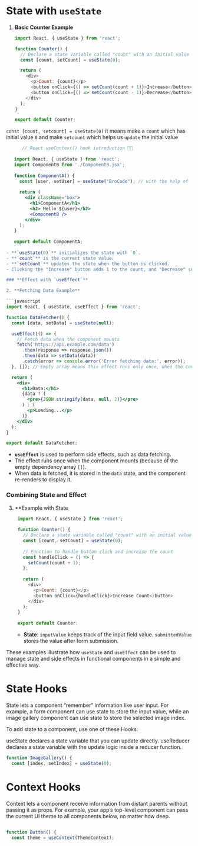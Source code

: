 # **State with `useState`**

1. **Basic Counter Example**

   ```javascript
   import React, { useState } from 'react';

   function Counter() {
     // Declare a state variable called "count" with an initial value of 0
     const [count, setCount] = useState(0);

     return (
       <div>
         <p>Count: {count}</p>
         <button onClick={() => setCount(count + 1)}>Increase</button>
         <button onClick={() => setCount(count - 1)}>Decrease</button>
       </div>
     );
   }

   export default Counter;
   ```
`const [count, setcount] = useState(0)`
it means make a `count` which has initial value `0` and make `setcount` which helps us `update` the initial value
   ```jsx
         // React useContext() hook introduction 🧑‍💻
      
      import React, { useState } from 'react';
      import ComponentB from './ComponentB.jsx';
      
      function ComponentA() {
        const [user, setUser] = useState("BroCode"); // with the help of `setuser` we can set variables anytime in the code where as with `user` we already defined the variable as `brocode`.
      
        return (
          <div className="box">
            <h1>ComponentA</h1>
            <h2> Hello ${user}</h2>
            <ComponentB />
          </div>
        );
      }
      
      export default ComponentA;
      ```
   - **`useState(0)`** initializes the state with `0`.
   - **`count`** is the current state value.
   - **`setCount`** updates the state when the button is clicked.
   - Clicking the "Increase" button adds 1 to the count, and "Decrease" subtracts 1.

### **Effect with `useEffect`**

2. **Fetching Data Example**

   ```javascript
   import React, { useState, useEffect } from 'react';

   function DataFetcher() {
     const [data, setData] = useState(null);

     useEffect(() => {
       // Fetch data when the component mounts
       fetch('https://api.example.com/data')
         .then(response => response.json())
         .then(data => setData(data))
         .catch(error => console.error('Error fetching data:', error));
     }, []); // Empty array means this effect runs only once, when the component mounts

     return (
       <div>
         <h1>Data:</h1>
         {data ? (
           <pre>{JSON.stringify(data, null, 2)}</pre>
         ) : (
           <p>Loading...</p>
         )}
       </div>
     );
   }

   export default DataFetcher;
   ```

   - **`useEffect`** is used to perform side effects, such as data fetching.
   - The effect runs once when the component mounts (because of the empty dependency array `[]`).
   - When data is fetched, it is stored in the `data` state, and the component re-renders to display it.

### **Combining State and Effect**

3. **Example with State

   ```javascript
    import React, { useState } from 'react';
    
    function Counter() {
      // Declare a state variable called "count" with an initial value of 0
      const [count, setCount] = useState(0);
    
      // Function to handle button click and increase the count
      const handleClick = () => {
        setCount(count + 1);
      };
    
      return (
        <div>
          <p>Count: {count}</p>
          <button onClick={handleClick}>Increase Count</button>
        </div>
      );
    }
    
    export default Counter;

   ```

   - **State**: `inputValue` keeps track of the input field value. `submittedValue` stores the value after form submission.

These examples illustrate how `useState` and `useEffect` can be used to manage state and side effects in functional components in a simple and effective way.

# State Hooks 
State lets a component “remember” information like user input. For example, a form component can use state to store the input value, while an image gallery component can use state to store the selected image index.

To add state to a component, use one of these Hooks:

useState declares a state variable that you can update directly.
useReducer declares a state variable with the update logic inside a reducer function.
  ```javascript
  function ImageGallery() {
    const [index, setIndex] = useState(0);
  ```

# Context Hooks 
Context lets a component receive information from distant parents without passing it as props. For example, your app’s top-level component can pass the current UI theme to all components below, no matter how deep.
  ```javascript

  function Button() {
    const theme = useContext(ThemeContext);
  ```

